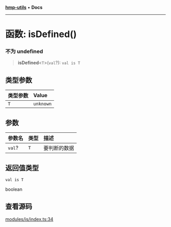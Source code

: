[**hmp-utils**](../README.md) • **Docs**

***

# 函数: isDefined()

### 不为 undefined

> **isDefined**\<`T`\>(`val`?): `val is T`

## 类型参数

| 类型参数 | Value |
| :------ | :------ |
| `T` | `unknown` |

## 参数

| 参数名 | 类型 | 描述 |
| :------ | :------ | :------ |
| `val`? | `T` | 要判断的数据 |

## 返回值类型

`val is T`

boolean

## 查看源码

[modules/is/index.ts:34](https://github.com/hmp1049127947/hmp-utils/blob/4a6ef6c09762a1cd3b8d7a3366d8664e5e49db4c/src/modules/is/index.ts#L34)
